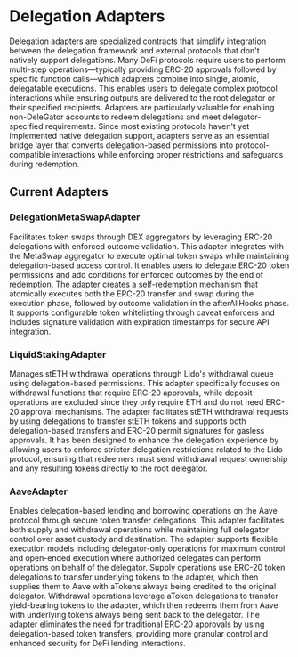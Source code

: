 # Delegation Adapters

Delegation adapters are specialized contracts that simplify integration between the delegation framework and external protocols that don't natively support delegations. Many DeFi protocols require users to perform multi-step operations—typically providing ERC-20 approvals followed by specific function calls—which adapters combine into single, atomic, delegatable executions. This enables users to delegate complex protocol interactions while ensuring outputs are delivered to the root delegator or their specified recipients. Adapters are particularly valuable for enabling non-DeleGator accounts to redeem delegations and meet delegator-specified requirements. Since most existing protocols haven't yet implemented native delegation support, adapters serve as an essential bridge layer that converts delegation-based permissions into protocol-compatible interactions while enforcing proper restrictions and safeguards during redemption.

## Current Adapters

### DelegationMetaSwapAdapter

Facilitates token swaps through DEX aggregators by leveraging ERC-20 delegations with enforced outcome validation. This adapter integrates with the MetaSwap aggregator to execute optimal token swaps while maintaining delegation-based access control. It enables users to delegate ERC-20 token permissions and add conditions for enforced outcomes by the end of redemption. The adapter creates a self-redemption mechanism that atomically executes both the ERC-20 transfer and swap during the execution phase, followed by outcome validation in the afterAllHooks phase. It supports configurable token whitelisting through caveat enforcers and includes signature validation with expiration timestamps for secure API integration.

### LiquidStakingAdapter

Manages stETH withdrawal operations through Lido's withdrawal queue using delegation-based permissions. This adapter specifically focuses on withdrawal functions that require ERC-20 approvals, while deposit operations are excluded since they only require ETH and do not need ERC-20 approval mechanisms. The adapter facilitates stETH withdrawal requests by using delegations to transfer stETH tokens and supports both delegation-based transfers and ERC-20 permit signatures for gasless approvals. It has been designed to enhance the delegation experience by allowing users to enforce stricter delegation restrictions related to the Lido protocol, ensuring that redeemers must send withdrawal request ownership and any resulting tokens directly to the root delegator.

### AaveAdapter

Enables delegation-based lending and borrowing operations on the Aave protocol through secure token transfer delegations. This adapter facilitates both supply and withdrawal operations while maintaining full delegator control over asset custody and destination. The adapter supports flexible execution models including delegator-only operations for maximum control and open-ended execution where authorized delegates can perform operations on behalf of the delegator. Supply operations use ERC-20 token delegations to transfer underlying tokens to the adapter, which then supplies them to Aave with aTokens always being credited to the original delegator. Withdrawal operations leverage aToken delegations to transfer yield-bearing tokens to the adapter, which then redeems them from Aave with underlying tokens always being sent back to the delegator. The adapter eliminates the need for traditional ERC-20 approvals by using delegation-based token transfers, providing more granular control and enhanced security for DeFi lending interactions.

